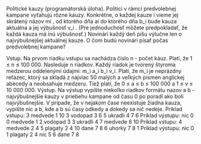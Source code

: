 Politické kauzy (programátorská úloha). Politici v rámci predvolebnej kampane vyťahujú rôzne
kauzy. Konkrétne, o každej kauze i vieme jej skrátený názov mi
, od ktorého dňa ai do ktorého dňa b_i bude kauza
aktuálna a jej výbušnosť v_i
. (Pre jednoduchosť môžete predpokladať, že každá kauza má inú výbušnosť.) Novinári každý deň píšu výlučne len o najvýbušnejšej aktuálnej kauze. O čom budú novinári písať počas predvolebnej
kampane?

Vstup. Na prvom riadku vstupu sa nachádza číslo n - počet káuz. Platí, že 1 ≤ n ≤ 100 000. Nasleduje n riadkov.
Každý riadok je tvorený štyroma medzerou oddelenými údajmi: m_i a_i b_i v_i. Platí, že m_i je neprázdny
reťazec, ktorý sa skladá z najviac 50 malých a veľkých písmen anglickej abecedy a neobsahuje medzeru. Tiež platí,
že 0 ≤ a ≤ b ≤ 100 000 a 1 ≤ v ≤ 10 000 000.
Výstup. Na výstup vypíšte niekoľko riadkov formátu nazov a b - najvýbušnejšie kauzy v priebehu kampane od
času 0 po poradí ako boli najvýbušnejšie. V prípade, že v nejakom čase neexistuje žiadna kauza, vypíšte nic a b,
kde a b sú časy odkedy a dokedy sa nič nedeje.
Príklad vstupu:
3
medvede 1 10 3
vodopad 3 6 5
ukradli 4 7 6
Príklad výstupu:
nic 0 0
medvede 1 2
vodopad 3 3
ukradli 4 7
medvede 8 10
Príklad vstupu:
4
medvede 2 4 5
plagaty 2 4 10
dane 7 8 6
uhorky 7 8 1
Príklad výstupu:
nic 0 1
plagaty 2 4
nic 5 6
dane 7 8
